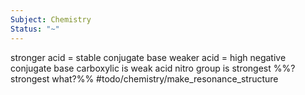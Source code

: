 ```yaml
---
Subject: Chemistry
Status: "~"
---
```

stronger acid = stable conjugate base
weaker acid = high negative conjugate base
carboxylic is weak acid
nitro group is strongest %%? strongest what?%% 
#todo/chemistry/make_resonance_structure 












